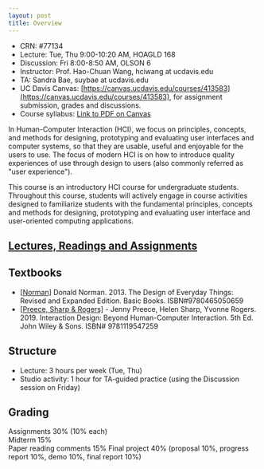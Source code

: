 ```yaml
---
layout: post
title: Overview
---
```

- CRN: #77134
- Lecture: Tue, Thu 9:00-10:20 AM, HOAGLD 168
- Discussion: Fri 8:00-8:50 AM, OLSON 6
- Instructor: Prof. Hao-Chuan Wang, hciwang at ucdavis.edu
- TA: Sandra Bae, suybae at ucdavis.edu
- UC Davis Canvas: [https://canvas.ucdavis.edu/courses/413583](https://canvas.ucdavis.edu/courses/413583), for assignment submission, grades and discussions.
- Course syllabus: [Link to PDF on Canvas](https://canvas.ucdavis.edu/courses/413583/files?preview=7489322)

In Human-Computer Interaction (HCI), we focus on principles, concepts, and methods for designing, prototyping and evaluating user interfaces and computer systems, so that they are usable, useful and enjoyable for the users to use. The focus of modern HCI is on how to introduce quality experiences of use through design to users (also commonly referred as "user experience").

This course is an introductory HCI course for undergraduate students. Throughout this course, students will actively engage in course activities designed to familiarize students with the fundamental principles, concepts and methods for designing, prototyping and evaluating user interface and user-oriented computing applications.

## [Lectures, Readings and Assignments](https://hciwang.github.io/lectures/)

## Textbooks
- [[Norman]](https://www.basicbooks.com/titles/don-norman/the-design-of-everyday-things/9780465050659/) Donald Norman. 2013. The Design of Everyday Things: Revised and Expanded Edition. Basic Books. ISBN#9780465050659
- [[Preece, Sharp & Rogers]](http://www.id-book.com/) -	Jenny Preece, Helen Sharp, Yvonne Rogers. 2019. Interaction Design: Beyond Human-Computer Interaction. 5th Ed. John Wiley & Sons. ISBN# 9781119547259

## Structure

- Lecture: 3 hours per week (Tue, Thu)  
- Studio activity: 1 hour for TA-guided practice (using the Discussion session on Friday)  

## Grading
Assignments 30% (10% each)  
Midterm 15%  
Paper reading comments 15%
Final project 40% (proposal 10%, progress report 10%, demo 10%, final report 10%) 

